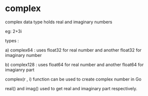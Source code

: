 # complex 

complex data type holds real and imaginary numbers

eg:  2+3i 
    
types :

a) complex64 : uses float32 for real number and another float32 for      imaginary number

b) complex128 : uses float64 for real number and another float64 for imagianry part

complex(r , i) function can be used to create complex number in Go

real() and imag() used to get real and imaginary part respectively.